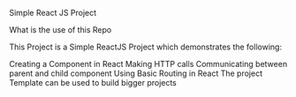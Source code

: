 Simple React JS Project

What is the use of this Repo

This Project is a Simple ReactJS Project which demonstrates the following:

Creating a Component in React
Making HTTP calls
Communicating between parent and child component
Using Basic Routing in React
The project Template can be used to build bigger projects


